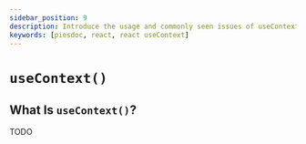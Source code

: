 ```yaml
---
sidebar_position: 9
description: Introduce the usage and commonly seen issues of useContext() hook in React.
keywords: [piesdoc, react, react useContext]
---
```


# `useContext()`

## What Is `useContext()`?

TODO